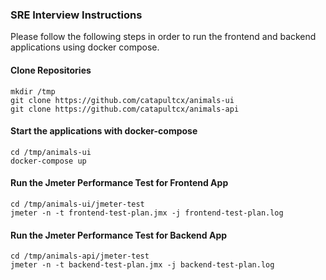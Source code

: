 ### SRE Interview Instructions

Please follow the following steps in order to run the frontend and backend applications using docker compose.

#### Clone Repositories

```
mkdir /tmp
git clone https://github.com/catapultcx/animals-ui
git clone https://github.com/catapultcx/animals-api
```

#### Start the applications with docker-compose

```
cd /tmp/animals-ui
docker-compose up
```

#### Run the Jmeter Performance Test for Frontend App

```
cd /tmp/animals-ui/jmeter-test
jmeter -n -t frontend-test-plan.jmx -j frontend-test-plan.log
```

#### Run the Jmeter Performance Test for Backend App

```
cd /tmp/animals-api/jmeter-test
jmeter -n -t backend-test-plan.jmx -j backend-test-plan.log
```
